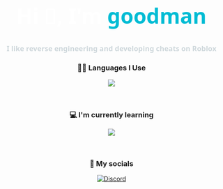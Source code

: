 <h1 align="center" style="color:#fff;font-family:Segoe UI,Roboto,sans-serif;font-size:3rem;">
  Hi 👋, I'm <span style="color:#00bcd4;">goodman</span>
</h1>

<h3 align="center" style="color:#cfd8dc;font-family:Segoe UI,Roboto,sans-serif;">
  I like reverse engineering and developing cheats on Roblox
</h3>

<h3 align="center">👨‍💻 Languages I Use</h3>
<p align="center">
  <a href="https://skillicons.dev">
    <img src="https://skillicons.dev/icons?i=python,lua,js,cs,cpp" />
  </a>
</p>
<br>

<h3 align="center">💻 I'm currently learning</h3>
<p align="center">
  <a href="https://skillicons.dev">
    <img src="https://skillicons.dev/icons?i=go" />
  </a>
</p>
<br>

<h3 align="center">📍 My socials</h3>
<p align="center">
  <a href="https://discord.com/users/1276198495425925130" target="_blank">
    <img src="https://img.shields.io/badge/Discord-7289DA?style=for-the-badge&logo=discord&logoColor=white" alt="Discord" />
  </a>
</p>

<br>
